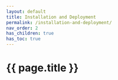 ```yaml
---
layout: default
title: Installation and Deployment
permalink: /installation-and-deployment/
nav_order: 2
has_children: true
has_toc: true
---
```


# {{ page.title }}


